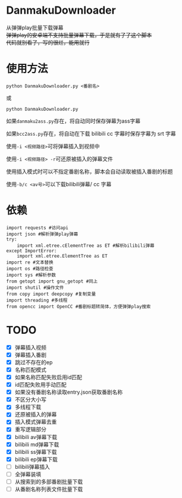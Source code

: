 # DanmakuDownloader

从弹弹play批量下载弹幕  
~~弹弹play的安卓端不支持批量弹幕下载，于是就有了了这个脚本~~  
~~代码就别看了，写的很烂，能用就行~~

# 使用方法

```
python DanmakuDownloader.py <番剧名>
```
或
```
python DanmakuDownloader.py
```
如果```danmaku2ass.py```存在，将自动同时保存弹幕为ass字幕  

如果```bcc2ass.py```存在，将自动在下载 bilibili cc 字幕时保存字幕为 srt 字幕  

使用```-i <视频路径>```可将弹幕插入到视频中

使用```-i <视频路径> -r```可还原被插入的弹幕文件

使用插入模式时可以不指定番剧名称，脚本会自动读取被插入番剧的标题

使用```-b/c <av号>```可以下载bilibili弹幕/ cc 字幕

# 依赖

```python3
import requests #访问api
import json #解析弹弹play弹幕
try:
    import xml.etree.cElementTree as ET #解析bilibili弹幕
except ImportError:
    import xml.etree.ElementTree as ET
import re #文本替换
import os #路径检查
import sys #解析参数
from getopt import gnu_getopt #同上
import shutil #操作文件
from copy import deepcopy #复制变量
import threading #多线程
from opencc import OpenCC #番剧标题转简体，方便弹弹play搜索
```

# TODO
- [x] 弹幕插入视频
- [x] 弹幕插入番剧
- [x] 跳过不存在的ep
- [x] 名称匹配模式
- [x] 如果名称匹配失败启用id匹配
- [x] id匹配失败用手动匹配
- [x] 如果没有番剧名称读取entry.json获取番剧名称
- [x] 不区分大小写
- [x] 多线程下载
- [x] 还原被插入的弹幕
- [x] 插入模式弹幕去重
- [x] 重写逻辑部分
- [x] bilibili av弹幕下载
- [x] bilibili md弹幕下载
- [x] bilibili ss弹幕下载
- [x] bilibili ep弹幕下载
- [ ] bilibili弹幕插入
- [ ] 全弹幕装填
- [ ] 从搜索到的多部番剧批量下载
- [ ] 从番剧名称列表文件批量下载
